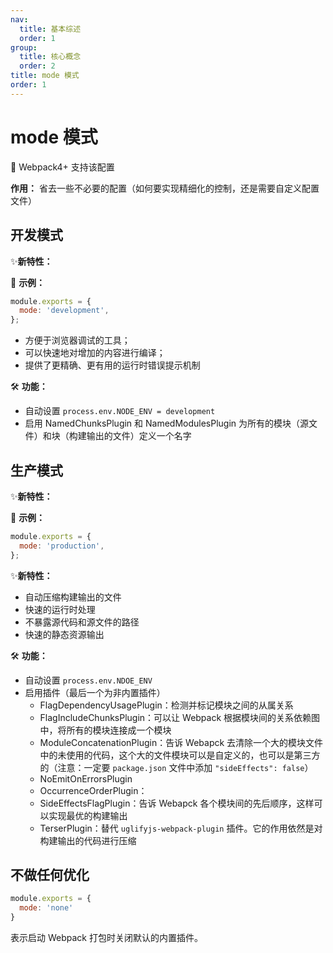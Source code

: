 ```yaml
---
nav:
  title: 基本综述
  order: 1
group:
  title: 核心概念
  order: 2
title: mode 模式
order: 1
---
```


# mode 模式

🎉 Webpack4+ 支持该配置

**作用：** 省去一些不必要的配置（如何要实现精细化的控制，还是需要自定义配置文件）

## 开发模式

✨**新特性：**

🌰 **示例：**

```js
module.exports = {
  mode: 'development',
};
```

- 方便于浏览器调试的工具；
- 可以快速地对增加的内容进行编译；
- 提供了更精确、更有用的运行时错误提示机制

🛠 **功能：**

- 自动设置 `process.env.NODE_ENV = development`
- 启用 NamedChunksPlugin 和 NamedModulesPlugin 为所有的模块（源文件）和块（构建输出的文件）定义一个名字

## 生产模式

✨**新特性：**

🌰 **示例：**

```js
module.exports = {
  mode: 'production',
};
```

✨**新特性：**

- 自动压缩构建输出的文件
- 快速的运行时处理
- 不暴露源代码和源文件的路径
- 快速的静态资源输出

🛠 **功能：**

- 自动设置 `process.env.NDOE_ENV`
- 启用插件（最后一个为非内置插件）
  - FlagDependencyUsagePlugin：检测并标记模块之间的从属关系
  - FlagIncludeChunksPlugin：可以让 Webpack 根据模块间的关系依赖图中，将所有的模块连接成一个模块
  - ModuleConcatenationPlugin：告诉 Webapck 去清除一个大的模块文件中的未使用的代码，这个大的文件模块可以是自定义的，也可以是第三方的（注意：一定要 `package.json` 文件中添加 `"sideEffects": false`）
  - NoEmitOnErrorsPlugin
  - OccurrenceOrderPlugin：
  - SideEffectsFlagPlugin：告诉 Webapck 各个模块间的先后顺序，这样可以实现最优的构建输出
  - TerserPlugin：替代 `uglifyjs-webpack-plugin` 插件。它的作用依然是对构建输出的代码进行压缩

## 不做任何优化

```js
module.exports = {
  mode: 'none'
}
```

表示启动 Webpack 打包时关闭默认的内置插件。
